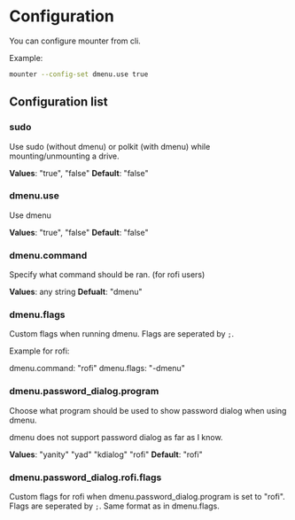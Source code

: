 # Configuration

You can configure mounter from cli.

Example:

```bash
mounter --config-set dmenu.use true
```

## Configuration list

### sudo

Use sudo (without dmenu) or polkit (with dmenu) while mounting/unmounting a drive.

**Values**: "true", "false"
**Default**: "false"

### dmenu.use

Use dmenu

**Values**: "true", "false"
**Default**: "false"

### dmenu.command

Specify what command should be ran. (for rofi users)

**Values**: any string
**Defualt**: "dmenu"

### dmenu.flags

Custom flags when running dmenu. Flags are seperated by `;`.

Example for rofi:

dmenu.command: "rofi"
dmenu.flags: "-dmenu"

### dmenu.password_dialog.program

Choose what program should be used to show password dialog when using dmenu.

dmenu does not support password dialog as far as I know.

**Values**: "yanity" "yad" "kdialog" "rofi"
**Default**: "rofi"

### dmenu.password_dialog.rofi.flags

Custom flags for rofi when dmenu.password_dialog.program is set to "rofi". Flags are seperated by `;`. Same format as in dmenu.flags.
